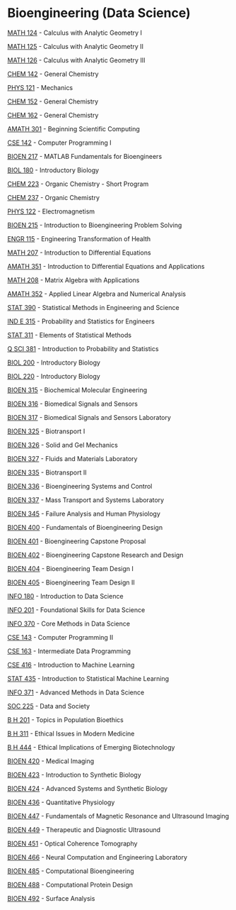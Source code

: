 # Bioengineering (Data Science)

[MATH 124](<https://myplan.uw.edu/course/#/courses/MATH 124>) - Calculus with Analytic Geometry I

[MATH 125](<https://myplan.uw.edu/course/#/courses/MATH 125>) - Calculus with Analytic Geometry II

[MATH 126](<https://myplan.uw.edu/course/#/courses/MATH 126>) - Calculus with Analytic Geometry III

[CHEM 142](<https://myplan.uw.edu/course/#/courses/CHEM 142>) - General Chemistry

[PHYS 121](<https://myplan.uw.edu/course/#/courses/PHYS 121>) - Mechanics

[CHEM 152](<https://myplan.uw.edu/course/#/courses/CHEM 152>) - General Chemistry

[CHEM 162](<https://myplan.uw.edu/course/#/courses/CHEM 162>) - General Chemistry

[AMATH 301](<https://myplan.uw.edu/course/#/courses/AMATH 301>) - Beginning Scientific Computing

[CSE 142](<https://myplan.uw.edu/course/#/courses/CSE 142>) - Computer Programming I

[BIOEN 217](<https://myplan.uw.edu/course/#/courses/BIOEN 217>) - MATLAB Fundamentals for Bioengineers

[BIOL 180](<https://myplan.uw.edu/course/#/courses/BIOL 180>) - Introductory Biology

[CHEM 223](<https://myplan.uw.edu/course/#/courses/CHEM 223>) - Organic Chemistry - Short Program

[CHEM 237](<https://myplan.uw.edu/course/#/courses/CHEM 237>) - Organic Chemistry

[PHYS 122](<https://myplan.uw.edu/course/#/courses/PHYS 122>) - Electromagnetism

[BIOEN 215](<https://myplan.uw.edu/course/#/courses/BIOEN 215>) - Introduction to Bioengineering Problem Solving

[ENGR 115](<https://myplan.uw.edu/course/#/courses/ENGR 115>) - Engineering Transformation of Health

[MATH 207](<https://myplan.uw.edu/course/#/courses/MATH 207>) - Introduction to Differential Equations

[AMATH 351](<https://myplan.uw.edu/course/#/courses/AMATH 351>) - Introduction to Differential Equations and Applications

[MATH 208](<https://myplan.uw.edu/course/#/courses/MATH 208>) - Matrix Algebra with Applications

[AMATH 352](<https://myplan.uw.edu/course/#/courses/AMATH 352>) - Applied Linear Algebra and Numerical Analysis

[STAT 390](<https://myplan.uw.edu/course/#/courses/STAT 390>) - Statistical Methods in Engineering and Science

[IND E 315](<https://myplan.uw.edu/course/#/courses/IND E 315>) - Probability and Statistics for Engineers

[STAT 311](<https://myplan.uw.edu/course/#/courses/STAT 311>) - Elements of Statistical Methods

[Q SCI 381](<https://myplan.uw.edu/course/#/courses/Q SCI 381>) - Introduction to Probability and Statistics

[BIOL 200](<https://myplan.uw.edu/course/#/courses/BIOL 200>) - Introductory Biology

[BIOL 220](<https://myplan.uw.edu/course/#/courses/BIOL 220>) - Introductory Biology

[BIOEN 315](<https://myplan.uw.edu/course/#/courses/BIOEN 315>) - Biochemical Molecular Engineering

[BIOEN 316](<https://myplan.uw.edu/course/#/courses/BIOEN 316>) - Biomedical Signals and Sensors

[BIOEN 317](<https://myplan.uw.edu/course/#/courses/BIOEN 317>) - Biomedical Signals and Sensors Laboratory

[BIOEN 325](<https://myplan.uw.edu/course/#/courses/BIOEN 325>) - Biotransport I

[BIOEN 326](<https://myplan.uw.edu/course/#/courses/BIOEN 326>) - Solid and Gel Mechanics

[BIOEN 327](<https://myplan.uw.edu/course/#/courses/BIOEN 327>) - Fluids and Materials Laboratory

[BIOEN 335](<https://myplan.uw.edu/course/#/courses/BIOEN 335>) - Biotransport II

[BIOEN 336](<https://myplan.uw.edu/course/#/courses/BIOEN 336>) - Bioengineering Systems and Control

[BIOEN 337](<https://myplan.uw.edu/course/#/courses/BIOEN 337>) - Mass Transport and Systems Laboratory

[BIOEN 345](<https://myplan.uw.edu/course/#/courses/BIOEN 345>) - Failure Analysis and Human Physiology

[BIOEN 400](<https://myplan.uw.edu/course/#/courses/BIOEN 400>) - Fundamentals of Bioengineering Design

[BIOEN 401](<https://myplan.uw.edu/course/#/courses/BIOEN 401>) - Bioengineering Capstone Proposal

[BIOEN 402](<https://myplan.uw.edu/course/#/courses/BIOEN 402>) - Bioengineering Capstone Research and Design

[BIOEN 404](<https://myplan.uw.edu/course/#/courses/BIOEN 404>) - Bioengineering Team Design I

[BIOEN 405](<https://myplan.uw.edu/course/#/courses/BIOEN 405>) - Bioengineering Team Design II

[INFO 180](<https://myplan.uw.edu/course/#/courses/INFO 180>) - Introduction to Data Science

[INFO 201](<https://myplan.uw.edu/course/#/courses/INFO 201>) - Foundational Skills for Data Science

[INFO 370](<https://myplan.uw.edu/course/#/courses/INFO 370>) - Core Methods in Data Science

[CSE 143](<https://myplan.uw.edu/course/#/courses/CSE 143>) - Computer Programming II

[CSE 163](<https://myplan.uw.edu/course/#/courses/CSE 163>) - Intermediate Data Programming

[CSE 416](<https://myplan.uw.edu/course/#/courses/CSE 416>) - Introduction to Machine Learning

[STAT 435](<https://myplan.uw.edu/course/#/courses/STAT 435>) - Introduction to Statistical Machine Learning

[INFO 371](<https://myplan.uw.edu/course/#/courses/INFO 371>) - Advanced Methods in Data Science

[SOC 225](<https://myplan.uw.edu/course/#/courses/SOC 225>) - Data and Society

[B H 201](<https://myplan.uw.edu/course/#/courses/B H 201>) - Topics in Population Bioethics

[B H 311](<https://myplan.uw.edu/course/#/courses/B H 311>) - Ethical Issues in Modern Medicine

[B H 444](<https://myplan.uw.edu/course/#/courses/B H 444>) - Ethical Implications of Emerging Biotechnology

[BIOEN 420](<https://myplan.uw.edu/course/#/courses/BIOEN 420>) - Medical Imaging

[BIOEN 423](<https://myplan.uw.edu/course/#/courses/BIOEN 423>) - Introduction to Synthetic Biology

[BIOEN 424](<https://myplan.uw.edu/course/#/courses/BIOEN 424>) - Advanced Systems and Synthetic Biology

[BIOEN 436](<https://myplan.uw.edu/course/#/courses/BIOEN 436>) - Quantitative Physiology

[BIOEN 447](<https://myplan.uw.edu/course/#/courses/BIOEN 447>) - Fundamentals of Magnetic Resonance and Ultrasound Imaging

[BIOEN 449](<https://myplan.uw.edu/course/#/courses/BIOEN 449>) - Therapeutic and Diagnostic Ultrasound

[BIOEN 451](<https://myplan.uw.edu/course/#/courses/BIOEN 451>) - Optical Coherence Tomography

[BIOEN 466](<https://myplan.uw.edu/course/#/courses/BIOEN 466>) - Neural Computation and Engineering Laboratory

[BIOEN 485](<https://myplan.uw.edu/course/#/courses/BIOEN 485>) - Computational Bioengineering

[BIOEN 488](<https://myplan.uw.edu/course/#/courses/BIOEN 488>) - Computational Protein Design

[BIOEN 492](<https://myplan.uw.edu/course/#/courses/BIOEN 492>) - Surface Analysis


